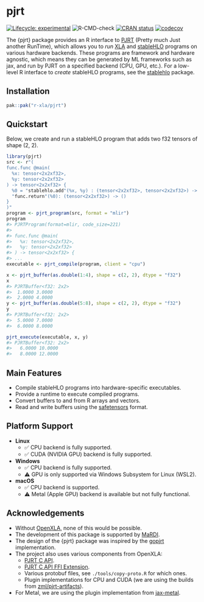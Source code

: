 
# pjrt

<!-- badges: start -->

[![Lifecycle:
experimental](https://img.shields.io/badge/lifecycle-experimental-orange.svg)](https://lifecycle.r-lib.org/articles/stages.html#experimental)
![R-CMD-check](https://github.com/r-xla/pjrt/actions/workflows/R-CMD-check.yaml/badge.svg)
[![CRAN
status](https://www.r-pkg.org/badges/version/pjrt)](https://CRAN.R-project.org/package=pjrt)
[![codecov](https://codecov.io/gh/r-xla/pjrt/branch/main/graph/badge.svg)](https://codecov.io/gh/r-xla/pjrt)
<!-- badges: end -->

The {pjrt} package provides an R interface to
[PJRT](https://github.com/openxla/pjrt) (Pretty much Just another
RunTime), which allows you to *run* [XLA](https://openxla.org/) and
[stableHLO](https://openxla.org/stablehlo) programs on various hardware
backends. These programs are framework and hardware agnostic, which
means they can be generated by ML frameworks such as jax, and run by
PJRT on a specified backend (CPU, GPU, etc.). For a low-level R
interface to *create* stableHLO programs, see the
[stablehlo](https://github.com/r-xla/stablehlo) package.

## Installation

``` r
pak::pak("r-xla/pjrt")
```

## Quickstart

Below, we create and run a stableHLO program that adds two f32 tensors
of shape (2, 2).

``` r
library(pjrt)
src <- r"(
func.func @main(
  %x: tensor<2x2xf32>,
  %y: tensor<2x2xf32>
) -> tensor<2x2xf32> {
  %0 = "stablehlo.add"(%x, %y) : (tensor<2x2xf32>, tensor<2x2xf32>) -> tensor<2x2xf32>
  "func.return"(%0): (tensor<2x2xf32>) -> ()
}
)"
program <- pjrt_program(src, format = "mlir")
program
#> PJRTProgram(format=mlir, code_size=221)
#> 
#> func.func @main(
#>   %x: tensor<2x2xf32>,
#>   %y: tensor<2x2xf32>
#> ) -> tensor<2x2xf32> {
#> ...
executable <- pjrt_compile(program, client = "cpu")

x <- pjrt_buffer(as.double(1:4), shape = c(2, 2), dtype = "f32")
x
#> PJRTBuffer<f32: 2x2> 
#>  1.0000 3.0000
#>  2.0000 4.0000
y <- pjrt_buffer(as.double(5:8), shape = c(2, 2), dtype = "f32")
y
#> PJRTBuffer<f32: 2x2> 
#>  5.0000 7.0000
#>  6.0000 8.0000

pjrt_execute(executable, x, y)
#> PJRTBuffer<f32: 2x2> 
#>   6.0000 10.0000
#>   8.0000 12.0000
```

## Main Features

- Compile stableHLO programs into hardware-specific executables.
- Provide a runtime to execute compiled programs.
- Convert buffers to and from R arrays and vectors.
- Read and write buffers using the
  [safetensors](https://github.com/mlverse/safetensors) format.

## Platform Support

- **Linux**
  - :white_check_mark: CPU backend is fully supported.
  - :white_check_mark: CUDA (NVIDIA GPU) backend is fully supported.
- **Windows**
  - :white_check_mark: CPU backend is fully supported.
  - :warning: GPU is only supported via Windows Subsystem for Linux
    (WSL2).
- **macOS**
  - :white_check_mark: CPU backend is supported.
  - :warning: Metal (Apple GPU) backend is available but not fully
    functional.

## Acknowledgements

- Without [OpenXLA](https://openxla.org/), none of this would be
  possible.
- The development of this package is supported by
  [MaRDI](https://www.mardi4nfdi.de/about/mission).
- The design of the {pjrt} package was inspired by the
  [gopjrt](https://github.com/gomlx/gopjrt) implementation.
- The project also uses various components from OpenXLA:
  - [PJRT C
    API](https://github.com/openxla/xla/blob/main/xla/pjrt/c/pjrt_c_api.h).
  - [PJRT C API FFI
    Extension](https://github.com/openxla/xla/blob/main/xla/pjrt/c/pjrt_c_api_ffi_extension.h).
  - Various protobuf files, see `./tools/copy-proto.R` for which ones.
  - Plugin implementations for CPU and CUDA (we are using the builds
    from [zml/pjrt-artifacts](https://github.com/zml/pjrt-artifacts/)).
- For Metal, we are using the plugin implementation from
  [jax-metal](https://pypi.org/project/jax-metal/).
